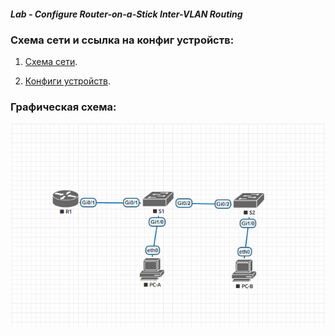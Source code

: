 ##### Lab - Configure Router-on-a-Stick Inter-VLAN Routing 

 ### Схема сети и ссылка на конфиг устройств:
   
1. [Схема сети](lab01-vlan.png).   

2. [Конфиги устройств](configs/).


###  Графическая схема:

![](lab01-vlan.png)
